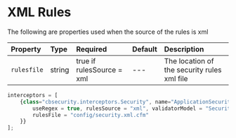 # XML Rules

The following are properties used when the source of the rules is xml

| Property | Type | Required | Default | Description |
| :--- | :--- | :--- | :--- | :--- |
| `rulesfile` | string | true if rulesSource = xml | --- | The location of the security rules xml file |

```javascript
interceptors = [
    {class="cbsecurity.interceptors.Security", name="ApplicationSecurity", properties={
        useRegex = true, rulesSource = "xml", validatorModel = "SecurityService",
        rulesFile = "config/security.xml.cfm"
    }}
];
```



